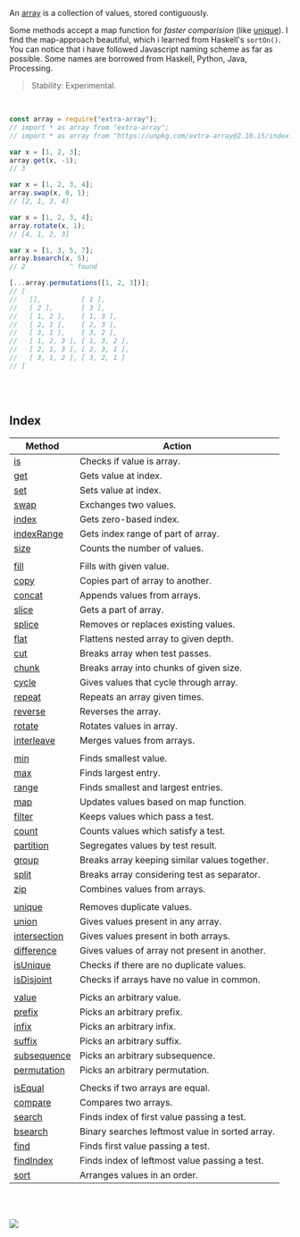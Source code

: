 An [array] is a collection of values, stored contiguously.

Some methods accept a map function for *faster comparision* (like [unique]).
I find the map-approach beautiful, which i learned from Haskell's `sortOn()`.
You can notice that i have followed Javascript naming scheme as far as possible.
Some names are borrowed from Haskell, Python, Java, Processing.

> Stability: Experimental.

<br>

```javascript
const array = require("extra-array");
// import * as array from "extra-array";
// import * as array from "https://unpkg.com/extra-array@2.10.15/index.mjs"; (deno)

var x = [1, 2, 3];
array.get(x, -1);
// 3

var x = [1, 2, 3, 4];
array.swap(x, 0, 1);
// [2, 1, 3, 4]

var x = [1, 2, 3, 4];
array.rotate(x, 1);
// [4, 1, 2, 3]

var x = [1, 3, 5, 7];
array.bsearch(x, 5);
// 2           ^ found

[...array.permutations([1, 2, 3])];
// [
//   [],          [ 1 ],
//   [ 2 ],       [ 3 ],
//   [ 1, 2 ],    [ 1, 3 ],
//   [ 2, 1 ],    [ 2, 3 ],
//   [ 3, 1 ],    [ 3, 2 ],
//   [ 1, 2, 3 ], [ 1, 3, 2 ],
//   [ 2, 1, 3 ], [ 2, 3, 1 ],
//   [ 3, 1, 2 ], [ 3, 2, 1 ]
// ]
```

<br>
<br>


## Index

| Method                | Action
|-----------------------|-------
| [is]                  | Checks if value is array.
| [get]                 | Gets value at index.
| [set]                 | Sets value at index.
| [swap]                | Exchanges two values.
| [index]               | Gets zero-based index.
| [indexRange]          | Gets index range of part of array.
| [size]                | Counts the number of values.
|                       |
| [fill]                | Fills with given value.
| [copy]                | Copies part of array to another.
| [concat]              | Appends values from arrays.
| [slice]               | Gets a part of array.
| [splice]              | Removes or replaces existing values.
| [flat]                | Flattens nested array to given depth.
| [cut]                 | Breaks array when test passes.
| [chunk]               | Breaks array into chunks of given size.
| [cycle]               | Gives values that cycle through array.
| [repeat]              | Repeats an array given times.
| [reverse]             | Reverses the array.
| [rotate]              | Rotates values in array.
| [interleave]          | Merges values from arrays.
|                       |
| [min]                 | Finds smallest value.
| [max]                 | Finds largest entry.
| [range]               | Finds smallest and largest entries.
| [map]                 | Updates values based on map function.
| [filter]              | Keeps values which pass a test.
| [count]               | Counts values which satisfy a test.
| [partition]           | Segregates values by test result.
| [group]               | Breaks array keeping similar values together.
| [split]               | Breaks array considering test as separator.
| [zip]                 | Combines values from arrays.
|                       |
| [unique]              | Removes duplicate values.
| [union]               | Gives values present in any array.
| [intersection]        | Gives values present in both arrays.
| [difference]          | Gives values of array not present in another.
| [isUnique]            | Checks if there are no duplicate values.
| [isDisjoint]          | Checks if arrays have no value in common.
|                       |
| [value]               | Picks an arbitrary value.
| [prefix]              | Picks an arbitrary prefix.
| [infix]               | Picks an arbitrary infix.
| [suffix]              | Picks an arbitrary suffix.
| [subsequence]         | Picks an arbitrary subsequence.
| [permutation]         | Picks an arbitrary permutation.
|                       |
| [isEqual]             | Checks if two arrays are equal.
| [compare]             | Compares two arrays.
| [search]              | Finds index of first value passing a test.
| [bsearch]             | Binary searches leftmost value in sorted array.
| [find]                | Finds first value passing a test.
| [findIndex]           | Finds index of leftmost value passing a test.
| [sort]                | Arranges values in an order.

<br>
<br>

[![](https://img.youtube.com/vi/VYOOiIJeBOA/maxresdefault.jpg)](https://www.youtube.com/watch?v=VYOOiIJeBOA)

[array]: https://developer.mozilla.org/en-US/docs/Web/JavaScript/Reference/Global_Objects/Array
[browserify]: https://www.npmjs.com/package/browserify
[rollup]: https://www.npmjs.com/package/rollup
[uglify-js]: https://www.npmjs.com/package/uglify-js
[bsearch]: https://github.com/nodef/extra-array/wiki/bsearch
[chunk]: https://github.com/nodef/extra-array/wiki/chunk
[compare]: https://github.com/nodef/extra-array/wiki/compare
[concat]: https://github.com/nodef/extra-array/wiki/concat
[copy]: https://github.com/nodef/extra-array/wiki/copy
[count]: https://github.com/nodef/extra-array/wiki/count
[cut]: https://github.com/nodef/extra-array/wiki/cut
[cycle]: https://github.com/nodef/extra-array/wiki/cycle
[difference]: https://github.com/nodef/extra-array/wiki/difference
[fill]: https://github.com/nodef/extra-array/wiki/fill
[filter]: https://github.com/nodef/extra-array/wiki/filter
[find]: https://github.com/nodef/extra-array/wiki/find
[findIndex]: https://github.com/nodef/extra-array/wiki/findIndex
[flat]: https://github.com/nodef/extra-array/wiki/flat
[get]: https://github.com/nodef/extra-array/wiki/get
[group]: https://github.com/nodef/extra-array/wiki/group
[index]: https://github.com/nodef/extra-array/wiki/index
[indexRange]: https://github.com/nodef/extra-array/wiki/indexRange
[infix]: https://github.com/nodef/extra-array/wiki/infix
[infixes]: https://github.com/nodef/extra-array/wiki/infixes
[interleave]: https://github.com/nodef/extra-array/wiki/interleave
[intersection]: https://github.com/nodef/extra-array/wiki/intersection
[is]: https://github.com/nodef/extra-array/wiki/is
[isDisjoint]: https://github.com/nodef/extra-array/wiki/isDisjoint
[isEqual]: https://github.com/nodef/extra-array/wiki/isEqual
[isInfix]: https://github.com/nodef/extra-array/wiki/isInfix
[isPermutation]: https://github.com/nodef/extra-array/wiki/isPermutation
[isPrefix]: https://github.com/nodef/extra-array/wiki/isPrefix
[isSubsequence]: https://github.com/nodef/extra-array/wiki/isSubsequence
[isSuffix]: https://github.com/nodef/extra-array/wiki/isSuffix
[isUnique]: https://github.com/nodef/extra-array/wiki/isUnique
[map]: https://github.com/nodef/extra-array/wiki/map
[max]: https://github.com/nodef/extra-array/wiki/max
[min]: https://github.com/nodef/extra-array/wiki/min
[partition]: https://github.com/nodef/extra-array/wiki/partition
[permutation]: https://github.com/nodef/extra-array/wiki/permutation
[permutations]: https://github.com/nodef/extra-array/wiki/permutations
[prefix]: https://github.com/nodef/extra-array/wiki/prefix
[prefixes]: https://github.com/nodef/extra-array/wiki/prefixes
[range]: https://github.com/nodef/extra-array/wiki/range
[repeat]: https://github.com/nodef/extra-array/wiki/repeat
[reverse]: https://github.com/nodef/extra-array/wiki/reverse
[rotate]: https://github.com/nodef/extra-array/wiki/rotate
[search]: https://github.com/nodef/extra-array/wiki/search
[set]: https://github.com/nodef/extra-array/wiki/set
[slice]: https://github.com/nodef/extra-array/wiki/slice
[sort]: https://github.com/nodef/extra-array/wiki/sort
[splice]: https://github.com/nodef/extra-array/wiki/splice
[split]: https://github.com/nodef/extra-array/wiki/split
[subsequence]: https://github.com/nodef/extra-array/wiki/subsequence
[subsequences]: https://github.com/nodef/extra-array/wiki/subsequences
[suffix]: https://github.com/nodef/extra-array/wiki/suffix
[suffixes]: https://github.com/nodef/extra-array/wiki/suffixes
[swap]: https://github.com/nodef/extra-array/wiki/swap
[union]: https://github.com/nodef/extra-array/wiki/union
[unique]: https://github.com/nodef/extra-array/wiki/unique
[unshift]: https://github.com/nodef/extra-array/wiki/unshift
[zip]: https://github.com/nodef/extra-array/wiki/zip
[size]: https://github.com/nodef/extra-array/wiki/size
[value]: https://github.com/nodef/extra-array/wiki/value
[:running:]: https://npm.runkit.com/extra-array
[:package:]: https://www.npmjs.com/package/extra-array
[:moon:]: https://www.npmjs.com/package/extra-array.min
[:ledger:]: https://unpkg.com/extra-array/
[:vhs:]: https://asciinema.org/a/337172
